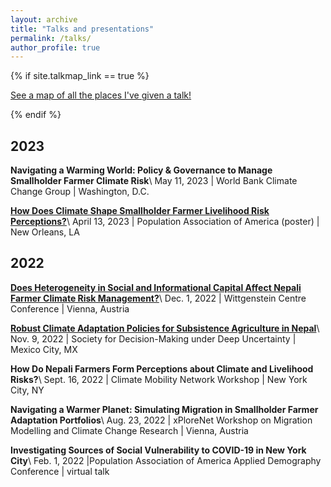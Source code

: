 ```yaml
---
layout: archive
title: "Talks and presentations"
permalink: /talks/
author_profile: true
---
```


{% if site.talkmap_link == true %}

<p style="text-decoration:underline;"><a href="/talkmap.html">See a map of all the places I've given a talk!</a></p>

{% endif %}

## 2023
**Navigating a Warming World: Policy & Governance to Manage Smallholder Farmer Climate Risk**\\
May 11, 2023 | World Bank Climate Change Group | Washington, D.C.

[**How Does Climate Shape Smallholder Farmer Livelihood Risk Perceptions?**](/files/04.13.2023_PAA_Poster.pdf)\\
April 13, 2023 | Population Association of America (poster) | New Orleans, LA


## 2022

[**Does Heterogeneity in Social and Informational Capital Affect Nepali Farmer Climate Risk Management?**](/files/12.01.2022_Wittgenstein_final.pdf)\\
Dec. 1, 2022 | Wittgenstein Centre Conference | Vienna, Austria

[**Robust Climate Adaptation Policies for Subsistence Agriculture in Nepal**](/files/11.09.2022_DMDUPresentation_NCL.pdf)\\
Nov. 9, 2022 | Society for Decision-Making under Deep Uncertainty | Mexico City, MX

**How Do Nepali Farmers Form Perceptions about Climate and Livelihood Risks?**\\
Sept. 16, 2022 | Climate Mobility Network Workshop | New York City, NY

**Navigating a Warmer Planet: Simulating Migration in Smallholder Farmer Adaptation Portfolios**\\
Aug. 23, 2022 | xPloreNet Workshop on Migration Modelling and Climate Change Research | Vienna, Austria

**Investigating Sources of Social Vulnerability to COVID-19 in New York City**\\
Feb. 1, 2022 |Population Association of America Applied Demography Conference | virtual talk